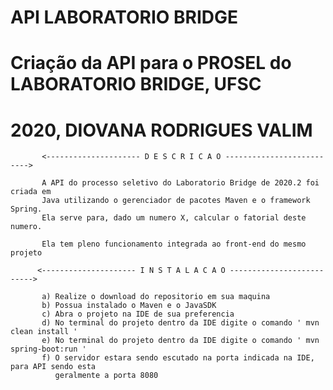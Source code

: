 #     API LABORATORIO BRIDGE
#     Criação da API para o PROSEL do LABORATORIO BRIDGE, UFSC
#     2020, DIOVANA RODRIGUES VALIM

           <--------------------- D E S C R I C A O -------------------------->
           
           A API do processo seletivo do Laboratorio Bridge de 2020.2 foi criada em 
           Java utilizando o gerenciador de pacotes Maven e o framework Spring. 
           Ela serve para, dado um numero X, calcular o fatorial deste numero.
  
           Ela tem pleno funcionamento integrada ao front-end do mesmo projeto
  
          <--------------------- I N S T A L A C A O -------------------------->
          
           a) Realize o download do repositorio em sua maquina
           b) Possua instalado o Maven e o JavaSDK
           c) Abra o projeto na IDE de sua preferencia
           d) No terminal do projeto dentro da IDE digite o comando ' mvn clean install '
           e) No terminal do projeto dentro da IDE digite o comando ' mvn spring-boot:run '
           f) O servidor estara sendo escutado na porta indicada na IDE, para API sendo esta
              geralmente a porta 8080
